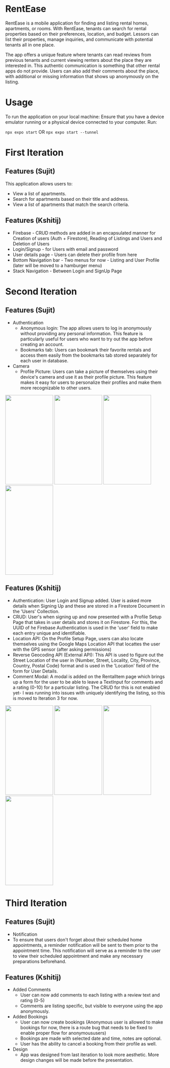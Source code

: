 # RentEase
RentEase is a mobile application for finding and listing rental homes, apartments, or rooms. With RentEase, tenants can search for rental properties based on their preferences, location, and budget. Lessors can list their properties, manage inquiries, and communicate with potential tenants all in one place.

The app offers a unique feature where tenants can read reviews from previous tenants and current viewing renters about the place they are interested in. This authentic communication is something that other rental apps do not provide. Users can also add their comments about the place, with additional or missing information that shows up anonymously on the listing.

# Usage
To run the application on your local machine:
Ensure that you have a device emulator running or a physical device connected to your computer.
Run:

`npx expo start` OR `npx expo start --tunnel`

# First Iteration
## Features (Sujit)
This application allows users to:
* View a list of apartments.
* Search for apartments based on their title and address.
* View a list of apartments that match the search criteria.

## Features (Kshitij)
* Firebase - CRUD methods are added in an encapsulated manner for Creation of users (Auth + Firestore), Reading of Listings and Users and Deletion of Users
* Login/Signup - for Users with email and password
* User details page - Users can delete their profile from here
* Bottom Navigation bar - Two menus for now - Listing and User Profile (later will be moved to a hamburger menu)
* Stack Navigation - Between Login and SignUp Page

# Second Iteration 
## Features  (Sujit)
- Authentication
  - Anonymous login: The app allows users to log in anonymously without providing any personal information. This feature is       particularly useful for users who want to try out the app before creating an account.
  - Bookmarks tab: Users can bookmark their favorite rentals and access them easily from the bookmarks tab stored separately for each user in database.
- Camera 
  - Profile Picture:  Users can take a picture of themselves using their device's camera and use it as their profile picture.      This feature makes it easy for users to personalize their profiles and make them more recognizable to other users.


 <p float="left"> 
<img src="https://media.github.khoury.northeastern.edu/user/14110/files/0014cf26-1e84-423d-b1df-118c9e3d3031" width="150" height="280">
<img src="https://media.github.khoury.northeastern.edu/user/14110/files/5e14b808-4f5c-4a92-89d7-9de564656813" width="150" height="280">
<img src="https://media.github.khoury.northeastern.edu/user/14110/files/c9c0de5c-23e3-4d00-a6dc-978be6714e93" width="150" height="280">
<img src="https://media.github.khoury.northeastern.edu/user/14110/files/3377d5e4-8d5e-4d6f-84df-24e7ca36abb3" width="150" height="280">
</p>

## Features (Kshitij)
- Authentication: User Login and Signup added. User is asked more details when Signing Up and these are stored in a Firestore Document in the 'Users' Collection.
- CRUD: User's when signing up and now presented with a Profile Setup Page that takes in user details and stores it on Firestore. For this, the UUID of he Firebase Authentication is used in the 'user' field to make each entry unique and identifiable.
- Location API: On the Profile Setup Page, users can also locate themselves using the Google Maps Location API that locattes the user with the GPS sensor (after asking permissions)
- Reverse Geocoding API (External API): This API is used to figure out the Street Location of the user in {Number, Street, Locality, City, Province, Country, Postal Code} format and is used in the 'Location' field of the form for User Details.
- Comment Modal: A modal is added on the RentalItem page which brings up a form for the user to be able to leave a TextInput for comments and a rating (0-10) for a particular listing. The CRUD for this is not enabled yet- I was running into issues with uniquely identifying the listing, so this is moved to Iteration 3 for now.
 <p float="left"> 
<img src="https://media.github.khoury.northeastern.edu/user/14110/files/44ebb282-5b58-4fca-86aa-9b3e0fc62982" width="150" height="280">
<img src="https://media.github.khoury.northeastern.edu/user/14110/files/4a268083-e551-44e3-9306-e4a798389f52" width="150" height="280">
<img src="https://media.github.khoury.northeastern.edu/user/14110/files/3df69f5b-1054-4735-aabb-3561f04a7d57" width="150" height="280">

<img src="https://media.github.khoury.northeastern.edu/user/14110/files/0028ca7a-3ec0-4cc1-8832-293be34537d9" width="150" height="280">

</p>

# Third Iteration 
## Features  (Sujit)
- Notification
- To ensure that users don't forget about their scheduled home appointments, a reminder notification will be sent to them prior to the appointment time. This notification will serve as a reminder to the user to view their scheduled appointment and make any necessary preparations beforehand.
## Features (Kshitij)
- Added Comments
  - User can now add comments to each listing with a review text and rating (0-5)
  - Comments are listing specific, but visible to everyone using the app anonymously.
- Added Bookings
  - User can now create bookings (Anonymous user is allowed to make bookings for now, there is a route bug that needs to be fixed to enable proper flow for anonymoususers)
  - Bookings are made with selected date and time, notes are optional.
  - User has the ability to cancel a booking from their profile as well.
- Design
  - App was designed from last iteration to look more aesthetic. More design changes will be made before the presentation.

